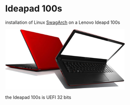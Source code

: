 # Ideapad 100s

installation of Linux [SwagArch](https://swagarch.github.io/) on a Lenovo Ideapd 100s

![Ideapad 100s](https://github.com/patatetom/ideapad100s/raw/master/Ideapad100s.png)

the Ideapad 100s is UEFI 32 bits 

